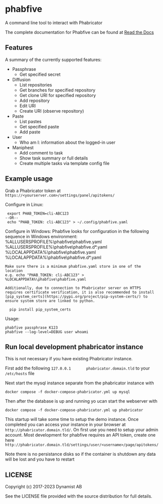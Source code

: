 # phabfive

A command line tool to interact with Phabricator

The complete documentation for Phabfive can be found at [Read the Docs](https://phabfive.readthedocs.io/en/latest/)


## Features

A summary of the currently supported features:

- Passphrase
  - Get specified secret
- Diffusion
  - List repositories
  - Get branches for specified repository
  - Get clone URI for specified repository
  - Add repository
  - Edit URI
  - Create URI (observe repository)
- Paste
  - List pastes
  - Get specified paste
  - Add paste
- User
  - Who am I: information about the logged-in user
- Maniphest
  - Add comment to task
  - Show task summary or full details
  - Create multiple tasks via template config file


## Example usage

Grab a Phabricator token at `https://<yourserver.com>/settings/panel/apitokens/`

Configure in Linux:

     export PHAB_TOKEN=cli-ABC123
    --OR--
     echo "PHAB_TOKEN: cli-ABC123" > ~/.config/phabfive.yaml

Configure in Windows:
    Phabfive looks for configuration in the following sequence in Windows environment:
      %ALLUSERSPROFILE%\phabfive\phabfive.yaml
      %ALLUSERSPROFILE%\phabfive\phabfive.d\*.yaml
      %LOCALAPPDATA%\phabfive\phabfive.yaml
      %LOCALAPPDATA%\phabfive\phabfive.d\*.yaml

    Make sure there is a minimum phabfive.yaml store in one of the location
    e.g. echo "PHAB_TOKEN: cli-ABC123" > %LOCALAPPDATA%\phabfive\phabfive.yaml

    Additionally, due to connection to Phabricator server on HTTPS requires certificate verification, it is also recommended to install [pip_system_certs](https://pypi.org/project/pip-system-certs/) to ensure system store are linked to python.

      pip install pip_system_certs

Usage:

    phabfive passphrase K123
    phabfive --log-level=DEBUG user whoami

## Run local development phabricator instance

This is not necessary if you have existing Phabricator instance.

First add the following `127.0.0.1       phabricator.domain.tld` to your `/etc/hosts` file

Next start the mysql instance separate from the phabricator instance with

`docker compose -f docker-compose-phabricator.yml up mysql`

Then after the database is up and running yo ucan start the webserver with

`docker compose -f docker-compose-phabricator.yml up phabricator`

This startup will take some time to setup the demo instance. Once completed you can access your instance in your browser at `http://phabricator.domain.tld/`. On first use you need to setup your admin account. Most development for phabfive requires an API token, create one here `http://phabricator.domain.tld/settings/user/<username>/page/apitokens/`

Note there is no persistance disks so if the container is shutdown any data will be lost and you have to restart

## LICENSE

Copyright (c) 2017-2023 Dynamist AB

See the LICENSE file provided with the source distribution for full details.
